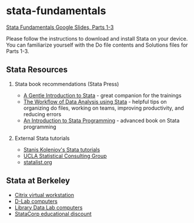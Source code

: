 # stata-fundamentals

[Stata Fundamentals Google Slides, Parts 1-3](https://docs.google.com/presentation/d/1UsaH3xREfqFM-tW0FQ4Uykfwnfv8CccLSIsLZH_bDG0/edit?usp=sharing)

Please follow the instructions to download and install Stata on your device.
You can familiarize yourself with the Do file contents and Solutions files for Parts 1-3.


## Stata Resources

1. Stata book recommendations (Stata Press)
    - [A Gentle Introduction to Stata](http://www.stata-press.com/books/gentle-introduction-to-stata/) - great companion for the trainings
    - [The Workflow of Data Analysis using Stata](http://www.stata-press.com/books/workflow-data-analysis-stata/) - helpful tips on organizing do files, working on teams, improving productivity, and reducing errors
    - [An Introduction to Stata Programming](http://www.stata-press.com/books/introduction-stata-programming/) - advanced book on Stata programming

2. External Stata tutorials
    - [Stanis Koleniov's Stata tutorials](http://web.missouri.edu/~kolenikovs/stata/Duke/)
    - [UCLA Statistical Consulting Group](https://stats.idre.ucla.edu/stata/)
    - [statalist.org](http://www.statalist.org/)

## Stata at Berkeley

- [Citrix virtual workstation](http://ist.berkeley.edu/is/platforms/citrix)
- [D-Lab computers](http://dlab.berkeley.edu/space)
- [Library Data Lab computers](http://www.lib.berkeley.edu/libraries/data-lab)
- [StataCorp educational discount](http://www.stata.com/order/new/edu/gradplans/student-pricing/)
